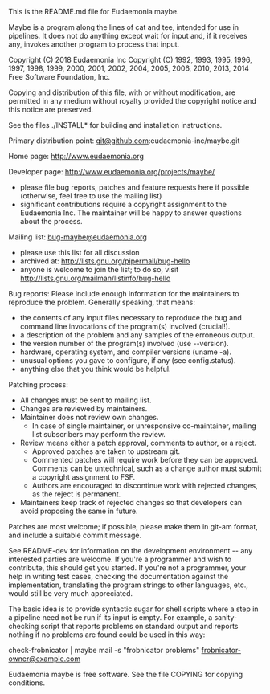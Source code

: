 This is the README.md file for Eudaemonia maybe.

Maybe is a program along the lines of cat and tee, intended for use in
pipelines. It does not do anything except wait for input and, if it
receives any, invokes another program to process that input.

  Copyright (C) 2018 Eudaemonia Inc
  Copyright (C) 1992, 1993, 1995, 1996, 1997, 1998, 1999, 2000, 2001,
  2002, 2004, 2005, 2006, 2010, 2013, 2014 Free Software Foundation,
  Inc.

  Copying and distribution of this file, with or without modification,
  are permitted in any medium without royalty provided the copyright
  notice and this notice are preserved.

See the files ./INSTALL* for building and installation instructions.

Primary distribution point: git@github.com:eudaemonia-inc/maybe.git

Home page: http://www.eudaemonia.org

Developer page: http://www.eudaemonia.org/projects/maybe/
- please file bug reports, patches and feature requests here if
  possible (otherwise, feel free to use the mailing list)
- significant contributions require a copyright assignment to the
  Eudaemonia Inc. The maintainer will be happy to answer questions
  about the process.

Mailing list: bug-maybe@eudaemonia.org
- please use this list for all discussion
- archived at: http://lists.gnu.org/pipermail/bug-hello
- anyone is welcome to join the list; to do so, visit
  http://lists.gnu.org/mailman/listinfo/bug-hello

Bug reports:
 Please include enough information for the maintainers to reproduce the
 problem.  Generally speaking, that means:
- the contents of any input files necessary to reproduce the bug
  and command line invocations of the program(s) involved (crucial!).
- a description of the problem and any samples of the erroneous output.
- the version number of the program(s) involved (use --version).
- hardware, operating system, and compiler versions (uname -a).
- unusual options you gave to configure, if any (see config.status).
- anything else that you think would be helpful.

Patching process:
- All changes must be sent to mailing list.
- Changes are reviewed by maintainers.
- Maintainer does not review own changes.
  * In case of single maintainer, or unresponsive co-maintainer, mailing
    list subscribers may perform the review.
- Review means either a patch approval, comments to author, or a reject.
  * Approved patches are taken to upstream git.
  * Commented patches will require work before they can be approved.
    Comments can be untechnical, such as a change author must submit a
    copyright assignment to FSF.
  * Authors are encouraged to discontinue work with rejected changes, as
    the reject is permanent.
- Maintainers keep track of rejected changes so that developers can avoid
  proposing the same in future.

Patches are most welcome; if possible, please make them in git-am
format, and include a suitable commit message.

See README-dev for information on the development environment -- any
interested parties are welcome.  If you're a programmer and wish to
contribute, this should get you started.  If you're not a programmer,
your help in writing test cases, checking the documentation against the
implementation, translating the program strings to other languages,
etc., would still be very much appreciated.

The basic idea is to provide syntactic sugar for shell scripts where a
step in a pipeline need not be run if its input is empty. For example,
a sanity-checking script that reports problems on standard output and
reports nothing if no problems are found could be used in this way:

check-frobnicator | maybe mail -s "frobnicator problems" frobnicator-owner@example.com

Eudaemonia maybe is free software.  See the file COPYING for copying conditions.
